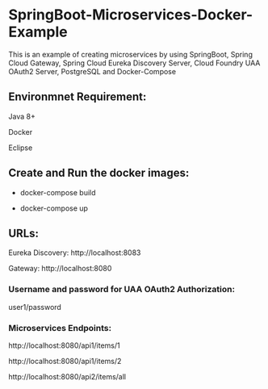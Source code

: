 # SpringBoot-Microservices-Docker-Example
This is an example of creating microservices by using SpringBoot, Spring Cloud Gateway, Spring Cloud Eureka Discovery Server, Cloud Foundry UAA OAuth2 Server, PostgreSQL and Docker-Compose




## Environmnet Requirement:

 Java 8+ 
 
 Docker
 
 Eclipse
 

## Create and Run the docker images:

 * docker-compose build
 
 * docker-compose up

## URLs:

Eureka Discovery: http://localhost:8083

Gateway: http://localhost:8080

### Username and password for UAA OAuth2 Authorization:

user1/password


### Microservices Endpoints:

http://localhost:8080/api1/items/1

http://localhost:8080/api1/items/2


http://localhost:8080/api2/items/all
